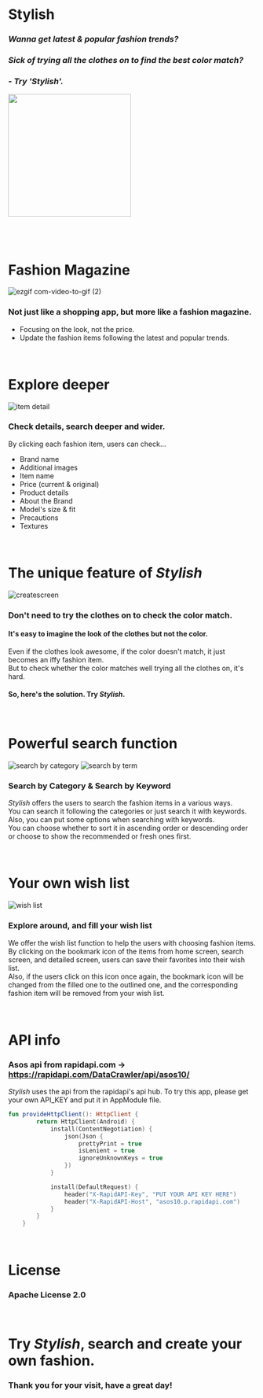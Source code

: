 # Stylish

### *Wanna get latest & popular fashion trends?*
### *Sick of trying all the clothes on to find the best color match?*
### - *Try 'Stylish'.*
<img src="https://github.com/world2222/Stylish/assets/52661837/cf9e499b-d0c5-4931-9f76-8c1f1631a948)" width="250px">

<br>
<br>
<br>
<br>

# Fashion Magazine
![ezgif com-video-to-gif (2)](https://github.com/world2222/Stylish/assets/52661837/8a179a72-0fd5-478b-9f34-c6383d5805b3)

### Not just like a shopping app, but more like a fashion magazine.
* Focusing on the look, not the price.
* Update the fashion items following the latest and popular trends.

<br>

# Explore deeper
![item detail](https://github.com/world2222/Stylish/assets/52661837/4de4cf97-9f35-4533-a27d-9400c7c90333)

### Check details, search deeper and wider.
By clicking each fashion item, users can check...
* Brand name
* Additional images
* Item name
* Price (current & original)
* Product details
* About the Brand
* Model's size & fit
* Precautions
* Textures

<br>

# The unique feature of *Stylish*
![createscreen](https://github.com/world2222/Stylish/assets/52661837/6c49f0c8-55b6-48bf-a901-e0a4ecfef95f)

### Don't need to try the clothes on to check the color match.
#### It's easy to imagine the look of the clothes but not the color.
Even if the clothes look awesome, if the color doesn't match, it just becomes an iffy fashion item.  
But to check whether the color matches well trying all the clothes on, it's hard.  
#### So, here's the solution. Try *Stylish*.

<br>

# Powerful search function
![search by category](https://github.com/world2222/Stylish/assets/52661837/6dea6d17-aa77-4790-907c-f0970c92f2f9)
![search by term](https://github.com/world2222/Stylish/assets/52661837/d813207c-f3de-4fed-85e5-7f54593991ac)

### Search by Category & Search by Keyword
*Stylish* offers the users to search the fashion items in a various ways.  
You can search it following the categories or just search it with keywords.  
Also, you can put some options when searching with keywords.  
You can choose whether to sort it in ascending order or descending order or choose to show the recommended or fresh ones first.

<br>

# Your own wish list
![wish list](https://github.com/world2222/Stylish/assets/52661837/4346c4c0-2871-404c-afc2-af9aa9fe41c3)

### Explore around, and fill your wish list
We offer the wish list function to help the users with choosing fashion items.  
By clicking on the bookmark icon of the items from home screen, search screen, and detailed screen, users can save their favorites into their wish list.  
Also, if the users click on this icon once again, the bookmark icon will be changed from the filled one to the outlined one, and the corresponding fashion item will be removed from your wish list.

<br>

# API info
### Asos api from rapidapi.com -> https://rapidapi.com/DataCrawler/api/asos10/
*Stylish* uses the api from the rapidapi's api hub. To try this app, please get your own API_KEY and put it in AppModule file.
```kotlin
fun provideHttpClient(): HttpClient {
        return HttpClient(Android) {
            install(ContentNegotiation) {
                json(Json {
                    prettyPrint = true
                    isLenient = true
                    ignoreUnknownKeys = true
                })
            }

            install(DefaultRequest) {
                header("X-RapidAPI-Key", "PUT YOUR API KEY HERE")
                header("X-RapidAPI-Host", "asos10.p.rapidapi.com")
            }
        }
    }
```

<br>

# License
### Apache License 2.0

<br>

# Try *Stylish*, search and create your own fashion.
### Thank you for your visit, have a great day!
